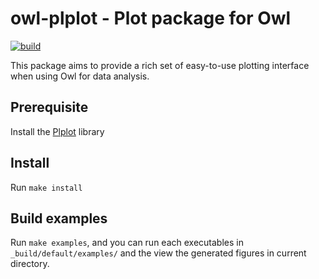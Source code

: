 # owl-plplot - Plot package for Owl

[![build](https://github.com/owlbarn/owl-plplot/actions/workflows/main.yml/badge.svg)](https://github.com/owlbarn/owl-plplot/actions/workflows/main.yml)

This package aims to provide a rich set of easy-to-use plotting interface when using Owl for data analysis.

## Prerequisite

Install the [Plplot](https://plplot.sourceforge.net/downloads.php) library 

## Install

Run `make install`


## Build examples

Run `make examples`, and you can run each executables in `_build/default/examples/` and the view the generated figures in current directory.